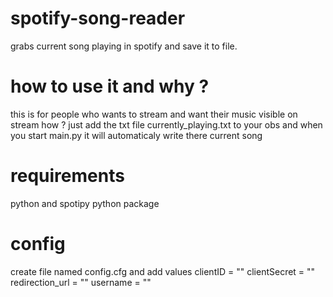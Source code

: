 # spotify-song-reader
grabs current song playing in spotify and save it to file.

# how to use it and why ?
this is for people who wants to stream and want their music visible on stream how ?
just add the txt file currently_playing.txt to your obs and when you start main.py
it will automaticaly write there current song

# requirements
python and spotipy python package

# config
create file named config.cfg and add values 
clientID = ""
clientSecret = ""
redirection_url = ""
username = ""
